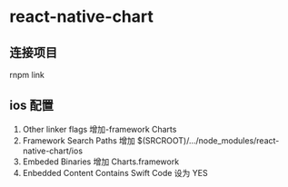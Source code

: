# react-native-chart

## 连接项目
rnpm link

## ios 配置
1. Other linker flags 增加-framework Charts
2. Framework Search Paths 增加 $(SRCROOT)/.../node_modules/react-native-chart/ios
3. Embeded Binaries 增加 Charts.framework
4. Enbedded Content Contains Swift Code 设为 YES
